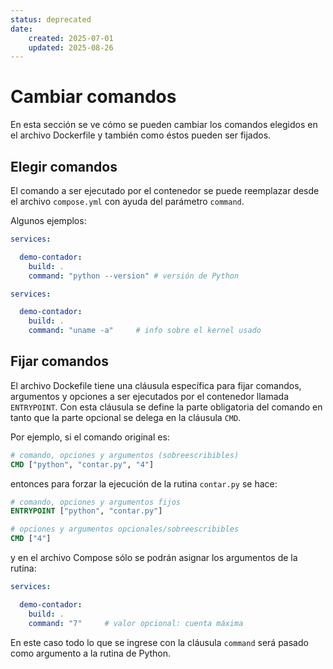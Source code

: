 ```yaml
---
status: deprecated
date:
    created: 2025-07-01
    updated: 2025-08-26
---
```




# Cambiar comandos 

En esta sección se ve cómo se pueden
cambiar los comandos elegidos en el archivo Dockerfile
y también como éstos pueden ser fijados.

## Elegir comandos

El comando a ser ejecutado por el contenedor
se puede reemplazar desde el archivo `compose.yml`
con ayuda del parámetro `command`.

Algunos ejemplos:


```yaml hl_lines="5" title="compose.yml - sobreescribir comandos"
services:

  demo-contador:
    build: .
    command: "python --version" # versión de Python
```


```yaml hl_lines="5" title="compose.yml - sobreescribir comandos"
services:

  demo-contador:
    build: .
    command: "uname -a"     # info sobre el kernel usado
```



## Fijar comandos



El archivo Dockefile tiene una cláusula específica
para fijar comandos, argumentos y opciones
a ser ejecutados por el contenedor llamada `ENTRYPOINT`.
Con esta cláusula se define
la parte obligatoria del comando
en tanto que la parte opcional
se delega en la cláusula `CMD`.


Por ejemplo, si el comando original es:

```Dockerfile title="Dcokerfile - comando sobreescribible"
# comando, opciones y argumentos (sobreescribibles)
CMD ["python", "contar.py", "4"]
``` 

entonces para forzar la ejecución de la rutina `contar.py` se hace:

```Dockerfile title="Dockerfile - comando fijo"
# comando, opciones y argumentos fijos
ENTRYPOINT ["python", "contar.py"]

# opciones y argumentos opcionales/sobreescribibles
CMD ["4"]
``` 

y en el archivo Compose sólo se podrán asignar
los argumentos de la rutina:

```yaml hl_lines="5" title="compose.yml - sobreescribir argumentos"
services:

  demo-contador:
    build: .
    command: "7"     # valor opcional: cuenta máxima
```

En este caso
todo lo que se ingrese con la cláusula `command`
será pasado como argumento a la rutina de Python.